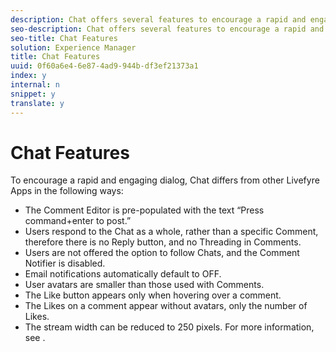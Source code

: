 ```yaml
---
description: Chat offers several features to encourage a rapid and engaging dialog.
seo-description: Chat offers several features to encourage a rapid and engaging dialog.
seo-title: Chat Features
solution: Experience Manager
title: Chat Features
uuid: 0f60a6e4-6e87-4ad9-944b-df3ef21373a1
index: y
internal: n
snippet: y
translate: y
---
```


# Chat Features


<a id="section_lm4_5zz_ry"></a>

To encourage a rapid and engaging dialog, Chat differs from other Livefyre Apps in the following ways:

* The Comment Editor is pre-populated with the text “Press command+enter to post.”
* Users respond to the Chat as a whole, rather than a specific Comment, therefore there is no Reply button, and no Threading in Comments.
* Users are not offered the option to follow Chats, and the Comment Notifier is disabled.
* Email notifications automatically default to OFF.
* User avatars are smaller than those used with Comments.
* The Like button appears only when hovering over a comment.
* The Likes on a comment appear without avatars, only the number of Likes.
* The stream width can be reduced to 250 pixels.
For more information, see [](c_features_livefyre.md#c_features_livefyre).
